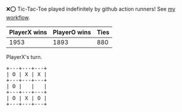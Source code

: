 :x::o: Tic-Tac-Toe played indefinitely by github action runners! See [my workflow](.github/workflows/play.yaml).

|PlayerX wins|PlayerO wins|Ties|
|-|-|-|
|1953|1893|880|

PlayerX's turn.

<pre>
+---+---+---+
| O | X | X |
+---+---+---+
| O |   |   |
+---+---+---+
| O | X | O |
+---+---+---+
</pre>